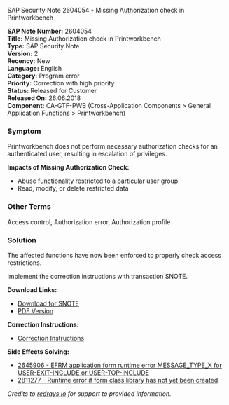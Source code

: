 SAP Security Note 2604054 - Missing Authorization check in Printworkbench

**SAP Note Number:** 2604054  
**Title:** Missing Authorization check in Printworkbench  
**Type:** SAP Security Note  
**Version:** 2  
**Recency:** New  
**Language:** English  
**Category:** Program error  
**Priority:** Correction with high priority  
**Status:** Released for Customer  
**Released On:** 26.06.2018  
**Component:** CA-GTF-PWB (Cross-Application Components > General Application Functions > Printworkbench)

### Symptom
Printworkbench does not perform necessary authorization checks for an authenticated user, resulting in escalation of privileges.

**Impacts of Missing Authorization Check:**
- Abuse functionality restricted to a particular user group
- Read, modify, or delete restricted data

### Other Terms
Access control, Authorization error, Authorization profile

### Solution
The affected functions have now been enforced to properly check access restrictions.

Implement the correction instructions with transaction SNOTE.

**Download Links:**
- [Download for SNOTE](https://notesdownloads.sap.com/note/0040000001230352018)
- [PDF Version](https://userapps.support.sap.com/sap/support/sfm/notes/print/0002604054?language=en-US&token=4C8538BDB7293D46B62E3E108A76D30A)

**Correction Instructions:**
- [Correction Instructions](https://me.sap.com/corrins/0002604054/44)

**Side Effects Solving:**
- [2645906 - EFRM application form runtime error MESSAGE_TYPE_X for USER-EXIT-INCLUDE or USER-TOP-INCLUDE](https://me.sap.com/notes/0002645906)
- [2811277 - Runtime error if form class library has not yet been created](https://me.sap.com/notes/0002811277)

*Credits to [redrays.io](https://redrays.io) for support to provided information.*